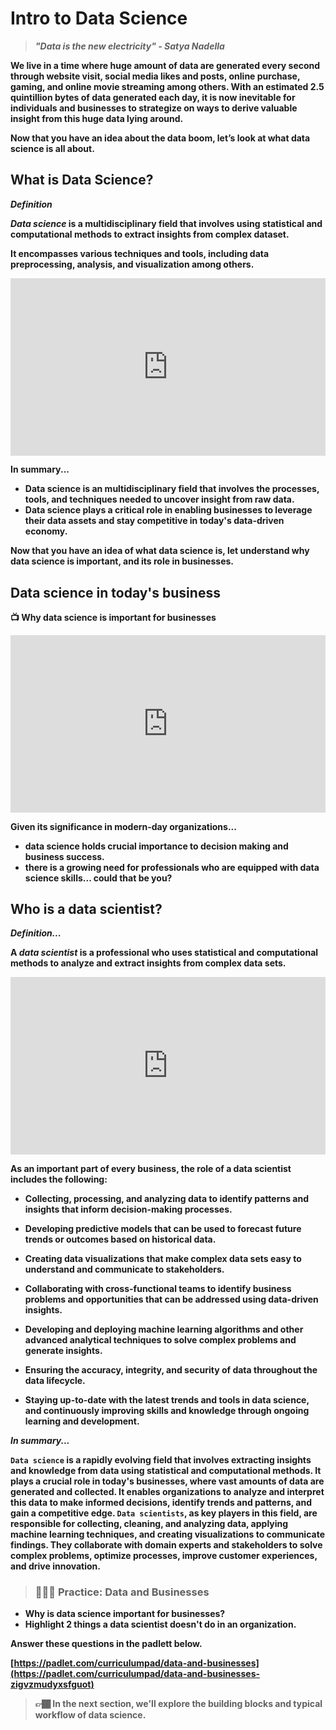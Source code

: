 # Intro to Data Science

> <b> _"Data is the new electricity" - Satya Nadella_ <b>

We live in a time where huge amount of data are generated every second through website visit, social media likes and posts, online purchase, gaming, and online movie streaming among others. With an estimated 2.5 quintillion bytes of data generated each day, it is now inevitable for individuals and businesses to strategize on ways to derive valuable insight from this huge data lying around. 

Now that you have an idea about the data boom, let’s look at what data science is all about.

## **What is Data Science?**

<aside>

**_Definition_**

_Data science_ is a multidisciplinary field that involves using statistical and computational methods to extract insights from complex dataset. 

It encompasses various techniques and tools, including data preprocessing, analysis, and visualization among others.

</aside>


<div style="position: relative; padding-bottom: 56.25%; height: 0;"><iframe src="https://www.youtube.com/embed/lSwIe0TMUhc" title="YouTube video player" frameborder="0" allow="accelerometer; autoplay; clipboard-write; encrypted-media; gyroscope; picture-in-picture" allowfullscreen style="position: absolute; top: 0; left: 0; width: 100%; height: 100%;"></iframe></div>

In summary...

- Data science is an multidisciplinary field that involves the processes, tools, and techniques needed to uncover insight from raw data.
- Data science plays a critical role in enabling businesses to leverage their data assets and stay competitive in today's data-driven economy.

Now that you have an idea of what data science is, let understand why data science is important, and its role in businesses.

## Data science in today's business

<aside>

📺 Why data science is important for businesses

</aside>

<div style="position: relative; padding-bottom: 56.25%; height: 0;"><iframe src="https://www.youtube.com/embed/Q_6o8l5aEWg" title="YouTube video player" frameborder="0" allow="accelerometer; autoplay; clipboard-write; encrypted-media; gyroscope; picture-in-picture" allowfullscreen style="position: absolute; top: 0; left: 0; width: 100%; height: 100%;"></iframe></div>

Given its significance in modern-day organizations...
- data science holds crucial importance to decision making and business success. 
- there is a growing need for professionals who are equipped with data science skills... could that be you?


## Who is a data scientist?

<aside>

**_Definition..._**

A _data scientist_ is a professional who uses statistical and computational methods to analyze and extract insights from complex data sets. 

</aside>

<div style="position: relative; padding-bottom: 56.25%; height: 0;"><iframe src="https://www.youtube.com/embed/umI0DpJEqPE" title="YouTube video player" frameborder="0" allow="accelerometer; autoplay; clipboard-write; encrypted-media; gyroscope; picture-in-picture" allowfullscreen style="position: absolute; top: 0; left: 0; width: 100%; height: 100%;"></iframe></div>

As an important part of every business, the role of a data scientist includes the following:

- Collecting, processing, and analyzing data to identify patterns and insights that inform decision-making processes.

- Developing predictive models that can be used to forecast future trends or outcomes based on historical data.

- Creating data visualizations that make complex data sets easy to understand and communicate to stakeholders.

- Collaborating with cross-functional teams to identify business problems and opportunities that can be addressed using data-driven insights.

- Developing and deploying machine learning algorithms and other advanced analytical techniques to solve complex problems and generate insights.

- Ensuring the accuracy, integrity, and security of data throughout the data lifecycle.

- Staying up-to-date with the latest trends and tools in data science, and continuously improving skills and knowledge through ongoing learning and development.

<aside>

**_In summary..._**

`Data science` is a rapidly evolving field that involves extracting insights and knowledge from data using statistical and computational methods. It plays a crucial role in today's businesses, where vast amounts of data are generated and collected. It enables organizations to analyze and interpret this data to make informed decisions, identify trends and patterns, and gain a competitive edge. `Data scientists`, as key players in this field, are responsible for collecting, cleaning, and analyzing data, applying machine learning techniques, and creating visualizations to communicate findings. They collaborate with domain experts and stakeholders to solve complex problems, optimize processes, improve customer experiences, and drive innovation. 

</aside>

> ### 👩🏾‍🎨 Practice: Data and Businesses

- Why is data science important for businesses?
- Highlight 2 things a data scientist **doesn't do** in an organization.

Answer these questions in the padlett below.

**[https://padlet.com/curriculumpad/data-and-businesses](https://padlet.com/curriculumpad/data-and-businesses-zigvzmudyxsfguot)**

<!-- <div style="border:1px solid rgba(0,0,0,0.1);border-radius:2px;box-sizing:border-box;overflow:hidden;position:relative;width:100%;background:#F4F4F4"><iframe src="https://padlet.com/curriculumpad/data-and-businesses-zigvzmudyxsfguot" frameborder="0" allow="camera;microphone;geolocation" style="width:100%;height:608px;display:block;padding:0;margin:0"></iframe></div> -->

> 👉🏾 In the next section, we'll explore the building blocks and typical workflow of data science.
